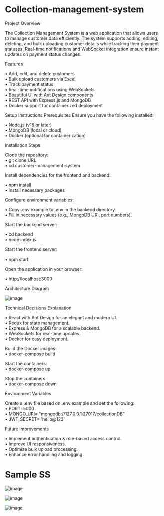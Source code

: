 # Collection-management-system

Project Overview

The Collection Management System is a web application that allows users to manage customer data efficiently. The system supports adding, editing, deleting, and bulk uploading customer details while tracking their payment statuses. Real-time notifications and WebSocket integration ensure instant updates on payment status changes.

Features

• Add, edit, and delete customers  
• Bulk upload customers via Excel  
• Track payment status  
• Real-time notifications using WebSockets  
• Beautiful UI with Ant Design components  
• REST API with Express.js and MongoDB  
• Docker support for containerized deployment  

Setup Instructions
Prerequisites
Ensure you have the following installed:

• Node.js (v16 or later)  
• MongoDB (local or cloud)  
• Docker (optional for containerization)  

Installation Steps

Clone the repository:   
• git clone URL  
• cd customer-management-system  

Install dependencies for the frontend and backend:  

• npm install    
• install necessary packages  

Configure environment variables:  

• Copy .env.example to .env in the backend directory.    
• Fill in necessary values (e.g., MongoDB URI, port numbers).  

Start the backend server:

• cd backend  
• node index.js

Start the frontend server:  

• npm start  

Open the application in your browser:  

• http://localhost:3000  

Architecture Diagram  

![image](https://github.com/user-attachments/assets/950a7287-034d-4838-8fde-e26923efb3a6)


Technical Decisions Explanation  

• React with Ant Design for an elegant and modern UI.  
• Redux for state management.  
• Express & MongoDB for a scalable backend.  
• WebSockets for real-time updates.  
• Docker for easy deployment.  

Build the Docker images:  
• docker-compose build

Start the containers:  
• docker-compose up

Stop the containers:  
• docker-compose down

Environment Variables  

Create a .env file based on .env.example and set the following:  
• PORT=5000  
• MONGO_URI= "mongodb://127.0.0.1:27017/collectionDB"  
• JWT_SECRET= 'hello@123'  

Future Improvements  

• Implement authentication & role-based access control.  
• Improve UI responsiveness.  
• Optimize bulk upload processing.  
• Enhance error handling and logging.  

# Sample SS

![image](https://github.com/user-attachments/assets/e92d48c1-371d-4db8-a255-e111864a2117)

![image](https://github.com/user-attachments/assets/dedcf2f5-98b9-45b0-8299-a8bac2d495a5)

![image](https://github.com/user-attachments/assets/934a800d-0e90-4877-8154-f0cc50060455)


